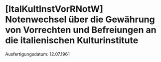 # [ItalKultInstVorRNotW] Notenwechsel über die Gewährung von Vorrechten und Befreiungen an die italienischen Kulturinstitute

Ausfertigungsdatum: 12.07.1961

 